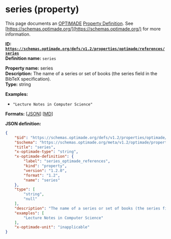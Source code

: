 # series (property)

This page documents an [OPTIMADE](https://www.optimade.org/) [Property Definition](https://schemas.optimade.org/#definitions). See [https://schemas.optimade.org/](https://schemas.optimade.org/) for more information.

**ID: [`https://schemas.optimade.org/defs/v1.2/properties/optimade/references/series`](https://schemas.optimade.org/defs/v1.2/properties/optimade/references/series.md)**  
**Definition name:** `series`

**Property name:** series  
**Description:** The name of a series or set of books (the series field in the BibTeX specification).  
**Type:** string  



**Examples:**

- `"Lecture Notes in Computer Science"`

**Formats:** [[JSON](series.json)] [[MD](series.md)]

**JSON definition:**

``` json
{
    "$id": "https://schemas.optimade.org/defs/v1.2/properties/optimade/references/series",
    "$schema": "https://schemas.optimade.org/meta/v1.2/optimade/property_definition.json",
    "title": "series",
    "x-optimade-type": "string",
    "x-optimade-definition": {
        "label": "series_optimade_references",
        "kind": "property",
        "version": "1.2.0",
        "format": "1.2",
        "name": "series"
    },
    "type": [
        "string",
        "null"
    ],
    "description": "The name of a series or set of books (the series field in the BibTeX specification).",
    "examples": [
        "Lecture Notes in Computer Science"
    ],
    "x-optimade-unit": "inapplicable"
}
```